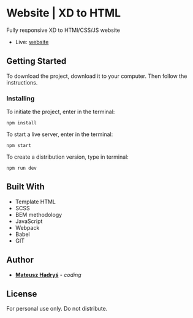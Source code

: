 # Website | XD to HTML

Fully responsive XD to HTMl/CSS/JS website

-   Live: [website](https://hadrysm.github.io/website-xd-to-html/)

## Getting Started

To download the project, download it to your computer. Then follow the instructions.

### Installing

To initiate the project, enter in the terminal:

```
npm install
```

To start a live server, enter in the terminal:

```
npm start
```

To create a distribution version, type in terminal:

```
npm run dev
```

## Built With

-   Template HTML
-   SCSS
-   BEM methodology
-   JavaScript
-   Webpack
-   Babel
-   GIT

## Author

-   **[Mateusz Hadryś](https://github.com/hadrysm)** - _coding_

## License

For personal use only. Do not distribute.

